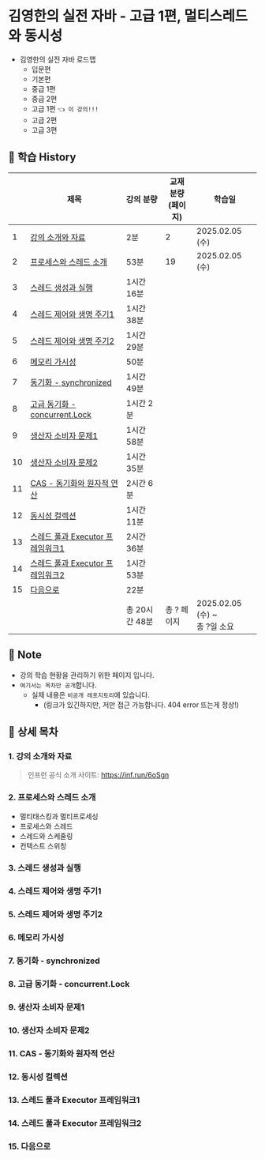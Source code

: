 # 김영한의 실전 자바 - 고급 1편, 멀티스레드와 동시성

- 김영한의 실전 자바 로드맵
  - 입문편
  - 기본편
  - 중급 1편
  - 중급 2편
  - 고급 1편 `👈 이 강의!!!`
  - 고급 2편
  - 고급 3편

## 📅 학습 History

|    | 제목                                                     | 강의 분량      | 교재 분량<br>(페이지) | 학습일                          |
|----|--------------------------------------------------------|------------|----------------|------------------------------|
| 1  | [강의 소개와 자료](#1-강의-소개와-자료)                              | 2분         | 2              | 2025.02.05 (수)               |
| 2  | [프로세스와 스레드 소개](#2-프로세스와-스레드-소개)                        | 53분        | 19             | 2025.02.05 (수)               |
| 3  | [스레드 생성과 실행](#3-스레드-생성과-실행)                            | 1시간 16분    |                |                              |
| 4  | [스레드 제어와 생명 주기1](#4-스레드-제어와-생명-주기1)                    | 1시간 38분    |                |                              |
| 5  | [스레드 제어와 생명 주기2](#5-스레드-제어와-생명-주기2)                    | 1시간 29분    |                |                              |
| 6  | [메모리 가시성](#6-메모리-가시성)                                  | 50분        |                |                              |
| 7  | [동기화 - synchronized](#7-동기화---synchronized)            | 1시간 49분    |                |                              |
| 8  | [고급 동기화 - concurrent.Lock](#8-고급-동기화---concurrentlock) | 1시간 2분     |                |                              |
| 9  | [생산자 소비자 문제1](#9-생산자-소비자-문제1)                          | 1시간 58분    |                |                              |
| 10 | [생산자 소비자 문제2](#10-생산자-소비자-문제2)                         | 1시간 35분    |                |                              |
| 11 | [CAS - 동기화와 원자적 연산](#11-cas---동기화와-원자적-연산)             | 2시간 6분     |                |                              |
| 12 | [동시성 컬렉션](#12-동시성-컬렉션)                                 | 1시간 11분    |                |                              |
| 13 | [스레드 풀과 Executor 프레임워크1](#13-스레드-풀과-executor-프레임워크1)   | 2시간 36분    |                |                              |
| 14 | [스레드 풀과 Executor 프레임워크2](#14-스레드-풀과-executor-프레임워크2)   | 1시간 53분    |                |                              |
| 15 | [다음으로](#15-다음으로)                                       | 22분        |                |                              |
|    |                                                        | 총 20시간 48분 | 총 ? 페이지        | 2025.02.05 (수) ~ <br>총 ?일 소요 |

## 📌 Note

- 강의 학습 현황을 관리하기 위한 페이지 입니다.
- `여기서는 목차만 공개`합니다.
    - 실제 내용은 `비공개 레포지토리`에 있습니다.
      - (링크가 있긴하지만, 저만 접근 가능합니다. 404 error 뜨는게 정상!)

## 🔎 상세 목차

### 1. 강의 소개와 자료

> 인프런 공식 소개 사이트: https://inf.run/6oSgn

### 2. 프로세스와 스레드 소개

- 멀티태스킹과 멀티프로세싱
- 프로세스와 스레드
- 스레드와 스케줄링
- 컨텍스트 스위칭

### 3. 스레드 생성과 실행
### 4. 스레드 제어와 생명 주기1
### 5. 스레드 제어와 생명 주기2
### 6. 메모리 가시성
### 7. 동기화 - synchronized
### 8. 고급 동기화 - concurrent.Lock
### 9. 생산자 소비자 문제1
### 10. 생산자 소비자 문제2
### 11. CAS - 동기화와 원자적 연산
### 12. 동시성 컬렉션
### 13. 스레드 풀과 Executor 프레임워크1
### 14. 스레드 풀과 Executor 프레임워크2
### 15. 다음으로